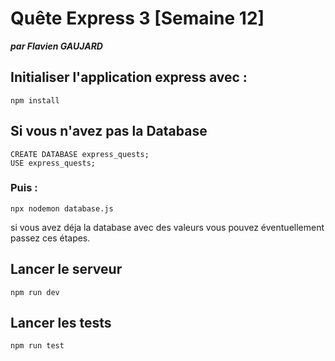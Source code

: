 # Quête Express 3 [Semaine 12]

**_par Flavien GAUJARD_**

## Initialiser l'application express avec :

    npm install

## Si vous n'avez pas la Database

    CREATE DATABASE express_quests;
    USE express_quests;

### Puis :

    npx nodemon database.js

si vous avez déja la database avec des valeurs vous pouvez éventuellement passez ces étapes.

## Lancer le serveur

    npm run dev

## Lancer les tests

    npm run test
